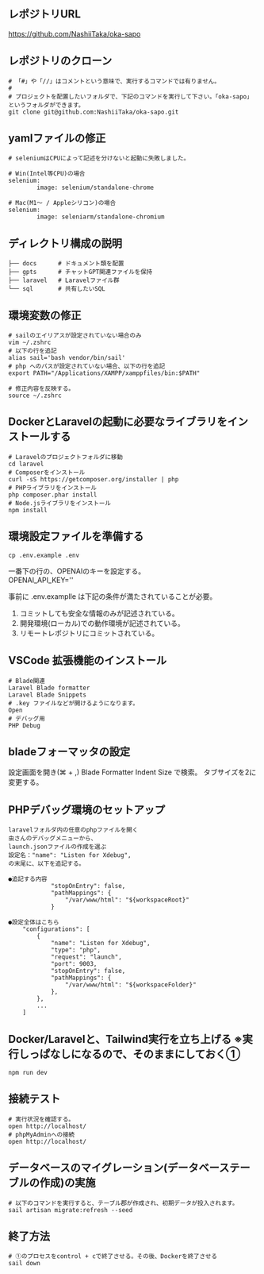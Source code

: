 ## レポジトリURL
https://github.com/NashiiTaka/oka-sapo

## レポジトリのクローン
```
# 「#」や「//」はコメントという意味で、実行するコマンドでは有りません。
#
# プロジェクトを配置したいフォルダで、下記のコマンドを実行して下さい。「oka-sapo」というフォルダができます。
git clone git@github.com:NashiiTaka/oka-sapo.git
```

## yamlファイルの修正
```
# seleniumはCPUによって記述を分けないと起動に失敗しました。

# Win(Intel等CPU)の場合
selenium:
        image: selenium/standalone-chrome

# Mac(M1〜 / Appleシリコン)の場合
selenium:
        image: seleniarm/standalone-chromium
```

## ディレクトリ構成の説明
```
├── docs      # ドキュメント類を配置
├── gpts      # チャットGPT関連ファイルを保持
├── laravel   # Laravelファイル群
└── sql       # 共有したいSQL
```

## 環境変数の修正
```
# sailのエイリアスが設定されていない場合のみ
vim ~/.zshrc
# 以下の行を追記
alias sail='bash vendor/bin/sail'
# php へのパスが設定されていない場合、以下の行を追記
export PATH="/Applications/XAMPP/xamppfiles/bin:$PATH"

# 修正内容を反映する。
source ~/.zshrc
```

## DockerとLaravelの起動に必要なライブラリをインストールする
```
# Laravelのプロジェクトフォルダに移動
cd laravel
# Composerをインストール
curl -sS https://getcomposer.org/installer | php
# PHPライブラリをインストール
php composer.phar install
# Node.jsライブラリをインストール
npm install
```

## 環境設定ファイルを準備する
```
cp .env.example .env
```
一番下の行の、OPENAIのキーを設定する。  
OPENAI_API_KEY=''

事前に .env.examplle は下記の条件が満たされていることが必要。
1. コミットしても安全な情報のみが記述されている。
2. 開発環境(ローカル)での動作環境が記述されている。
3. リモートレポジトリにコミットされている。

## VSCode 拡張機能のインストール
```
# Blade関連
Laravel Blade formatter
Laravel Blade Snippets
# .key ファイルなどが開けるようになります。
Open
# デバッグ用
PHP Debug
```

## bladeフォーマッタの設定
設定画面を開き(⌘ + ,)
Blade Formatter Indent Size
で検索。
タブサイズを2に変更する。

## PHPデバッグ環境のセットアップ
```
laravelフォルダ内の任意のphpファイルを開く
虫さんのデバッグメニューから、
launch.jsonファイルの作成を選ぶ
設定名："name": "Listen for Xdebug",
の末尾に、以下を追記する。

●追記する内容
            "stopOnEntry": false,
            "pathMappings": {
                "/var/www/html": "${workspaceRoot}"
            }

●設定全体はこちら
    "configurations": [
        {
            "name": "Listen for Xdebug",
            "type": "php",
            "request": "launch",
            "port": 9003,
            "stopOnEntry": false,
            "pathMappings": {
                "/var/www/html": "${workspaceFolder}"
            },
        },
        ...
    ]
```

## Docker/Laravelと、Tailwind実行を立ち上げる ※実行しっぱなしになるので、そのままにしておく①
```
npm run dev
```

## 接続テスト
```
# 実行状況を確認する。
open http://localhost/
# phpMyAdminへの接続
open http://localhost/
```

## データベースのマイグレーション(データベーステーブルの作成)の実施
```
# 以下のコマンドを実行すると、テーブル郡が作成され、初期データが投入されます。
sail artisan migrate:refresh --seed
```

## 終了方法
```
# ①のプロセスをcontrol + cで終了させる。その後、Dockerを終了させる
sail down
```
